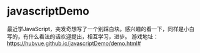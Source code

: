 # javascriptDemo
最近学JavaScript，突发奇想写了一个别踩白块。感兴趣的看一下，同样是小白写的，有什么看法的话欢迎提出，相互学习，进步。
游戏地址：https://hubvue.github.io/javascriptDemo/demo.html#
